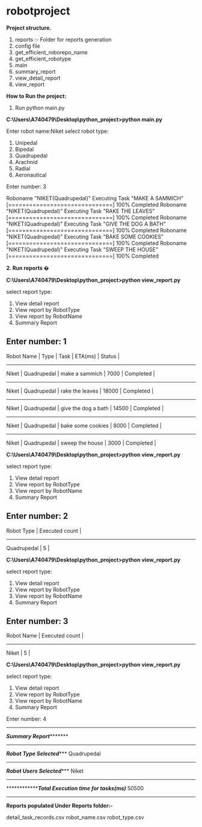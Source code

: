 # robotproject

**Project structure.**

1. reports :- Folder for reports generation
2. config file
3.  get_efficient_roborepo_name
4.  get_efficient_robotype
5.  main
6.  summary_report
7.  view_detail_report
8.  view_report

**How to Run the project:**
1. Run python main.py

**C:\Users\A740479\Desktop\python_project>python main.py**


Enter robot name:Niket
select robot type:
1) Unipedal
2) Bipedal
3) Quadrupedal
4) Arachnid
5) Radial
6) Aeronautical


Enter number: 3

Roboname "NIKET(Quadrupedal)" Executing Task "MAKE A SAMMICH" [==============================] 100% Completed
Roboname "NIKET(Quadrupedal)" Executing Task "RAKE THE LEAVES" [==============================] 100% Completed
Roboname "NIKET(Quadrupedal)" Executing Task "GIVE THE DOG A BATH" [==============================] 100% Completed
Roboname "NIKET(Quadrupedal)" Executing Task "BAKE SOME COOKIES" [==============================] 100% Completed
Roboname "NIKET(Quadrupedal)" Executing Task "SWEEP THE HOUSE" [==============================] 100% Completed


**2. Run reports �**

**C:\Users\A740479\Desktop\python_project>python view_report.py**

select report type:
1) View detail report
2) View report by RobotType
3) View report by RobotName
4) Summary Report


Enter number: 1
-----------------------------------------------------------------------
Robot Name | Type        | Task                | ETA(ms) | Status    |


-----------------------------------------------------------------------
Niket      | Quadrupedal | make a sammich      | 7000    | Completed |


-----------------------------------------------------------------------
Niket      | Quadrupedal | rake the leaves     | 18000   | Completed |


-----------------------------------------------------------------------
Niket      | Quadrupedal | give the dog a bath | 14500   | Completed |


-----------------------------------------------------------------------
Niket      | Quadrupedal | bake some cookies   | 8000    | Completed |


-----------------------------------------------------------------------
Niket      | Quadrupedal | sweep the house     | 3000    | Completed |


**C:\Users\A740479\Desktop\python_project>python view_report.py**

select report type:
1) View detail report
2) View report by RobotType
3) View report by RobotName
4) Summary Report


Enter number: 2
-------------------------------
Robot Type  | Executed count |


-------------------------------
Quadrupedal | 5              |


**C:\Users\A740479\Desktop\python_project>python view_report.py**


select report type:
1) View detail report
2) View report by RobotType
3) View report by RobotName
4) Summary Report


Enter number: 3
------------------------------
Robot Name | Executed count |


------------------------------
Niket      | 5              |

**C:\Users\A740479\Desktop\python_project>python view_report.py**


select report type:
1) View detail report
2) View report by RobotType
3) View report by RobotName
4) Summary Report


Enter number: 4


***********************************************************
*******************Summary Report**************************
***********************************************************

*******************Robot Type Selected**********************
Quadrupedal
************************************************************

*******************Robot Users Selected**********************
Niket
************************************************************


*******************Total Execution time for tasks(ms)*******
50500
************************************************************

**Reports populated Under Reports folder:-**

detail_task_records.csv
robot_name.csv
robot_type.csv




